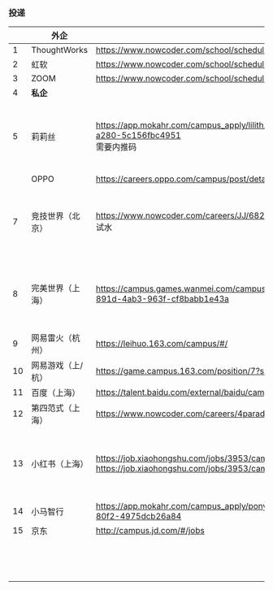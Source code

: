 ### 投递

|      | 外企              |                                                              |             |
| ---- | ----------------- | ------------------------------------------------------------ | ----------- |
| 1    | ThoughtWorks      | https://www.nowcoder.com/school/schedule/734                 |             |
| 2    | 虹软              | https://www.nowcoder.com/school/schedule/949                 |             |
| 3    | ZOOM              | https://www.nowcoder.com/school/schedule/1051                |             |
| 4    | **私企**          |                                                              |             |
| 5    | 莉莉丝            | https://app.mokahr.com/campus_apply/lilith/7803#/job/8285f19f-79af-4872-a280-5c156fbc4951<br />需要内推码 | 8月16日投递 |
|      | OPPO              | https://careers.oppo.com/campus/post/detail?id=40&privacyVal |             |
| 7    | 竞技世界（北京）  | https://www.nowcoder.com/careers/JJ/68250<br />试水          | 8月16日投递 |
| 8    | 完美世界（上海）  | https://campus.games.wanmei.com/campus_apply/pwrd/38677/#/job/7d6fe117-891d-4ab3-963f-cf8babb1e43a | 8月17日投递 |
| 9    | 网易雷火（杭州）  | https://leihuo.163.com/campus/#/                             |             |
| 10   | 网易游戏（上/杭） | https://game.campus.163.com/position/7?sc=30                 |             |
| 11   | 百度（上海）      | https://talent.baidu.com/external/baidu/campus.html#/jobList/0-1227-10002 |             |
| 12   | 第四范式（上海）  | https://www.nowcoder.com/careers/4paradigm/66202             |             |
| 13   | 小红书（上海）    | https://job.xiaohongshu.com/jobs/3953/campus<br />https://job.xiaohongshu.com/jobs/3953/campus | 8月16日投递 |
| 14   | 小马智行          | https://app.mokahr.com/campus_apply/pony/2735#/job/28a448f4-cba9-489f-80f2-4975dcb26a84 |             |
| 15   | 京东              | http://campus.jd.com/#/jobs                                  |             |
|      |                   |                                                              |             |
|      |                   |                                                              |             |
|      |                   |                                                              |             |
|      |                   |                                                              |             |
|      |                   |                                                              |             |
|      |                   |                                                              |             |
|      |                   |                                                              |             |
|      |                   |                                                              |             |
|      |                   |                                                              |             |
|      |                   |                                                              |             |
|      |                   |                                                              |             |
|      |                   |                                                              |             |
|      |                   |                                                              |             |
|      |                   |                                                              |             |

